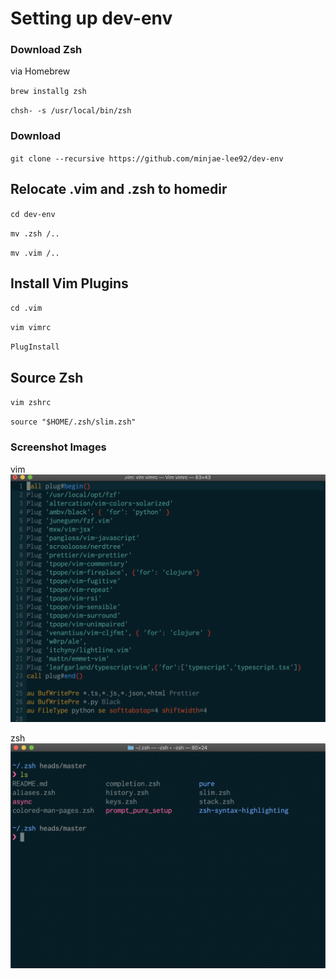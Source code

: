 # Setting up dev-env

### Download Zsh
via Homebrew

`brew installg zsh`

`chsh- -s /usr/local/bin/zsh`

### Download 
`git clone --recursive https://github.com/minjae-lee92/dev-env`

## Relocate .vim and .zsh to homedir

`cd dev-env`

`mv .zsh /..`

`mv .vim /..`

## Install Vim Plugins

`cd .vim`

`vim vimrc`

`PlugInstall`

## Source Zsh

`vim zshrc`

`source "$HOME/.zsh/slim.zsh"`

### Screenshot Images
vim
![vim screenshot](https://github.com/minjae-lee92/dev-env/blob/master/img/vim)

zsh
![zsh screenshot](https://github.com/minjae-lee92/dev-env/blob/master/img/zsh)
